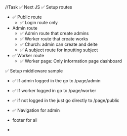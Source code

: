 //Task
✅ Next JS
✅  Setup routes
- ✅  Public route 
  - ✅ Login route only
- Admin route
  - ✅ Admin route that create admins
  - ✅ Worker route that create works
  - ✅ Church: admin can create and delte 
  - ✅ A subject route for inputting subject 
- ✅ Worker route
  - ✅ Worker page: Only information page dashboard


✅ Setup middleware sample
- ✅ If admin logged in the go to /page/admin
- ✅ If worker logged in go to /page/worker
- ✅  if not logged in the just go directly to /page/public


- ✅ Navigation for admin
- footer for all
- 